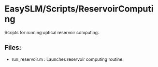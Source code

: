 # EasySLM/Scripts/ReservoirComputing

Scripts for running optical reservoir computing.

<h2> Files: </br> </h2>
<ul>
    <li> run_reservoir.m : Launches reservoir computing routine. </li>
</ul>
